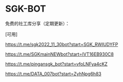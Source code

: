 # SGK-BOT
免费的社工库分享（定期更新）：

[可用]

https://t.me/sgk2022_11_30bot?start=SGK_RWIUDYFP

https://t.me/SGKmainNEWbot?start=IVT16EB930C8

https://t.me/pingansgk_bot?start=vfoLNFya4cKZ

https://t.me/DATA_007bot?start=ZyhNpg6h83

